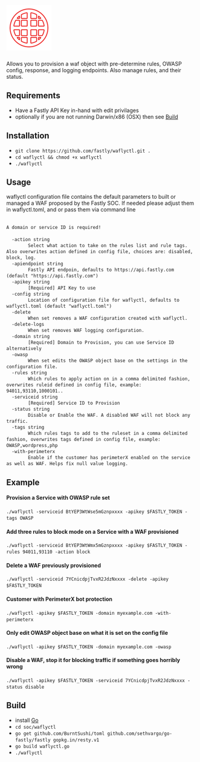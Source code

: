 # ![Fastly WAF Control Tool](images/waflyctl_logo.png)
Allows you to provision a waf object with pre-determine rules, OWASP config, response, and logging endpoints. Also manage rules, and their status. 

## Requirements 
- Have a Fastly API Key in-hand with edit privilages
- optionally if you are not running Darwin/x86 (OSX) then see [Build](#build)

## Installation 
- `git clone https://github.com/fastly/waflyctl.git .`
- `cd waflyctl && chmod +x waflyctl`
- `./waflyctl`

## Usage
waflyctl configuration file contains the default parameters to built or managed a WAF proposed by the
Fastly SOC. If needed please adjust them in waflyctl.toml, and or pass them via command line

```

A domain or service ID is required!

  -action string
    	Select what action to take on the rules list and rule tags. Also overwrites action defined in config file, choices are: disabled, block, log.
  -apiendpoint string
    	Fastly API endpoin, defaults to https://api.fastly.com (default "https://api.fastly.com")
  -apikey string
    	[Required] API Key to use
  -config string
    	Location of configuration file for waflyctl, defaults to waflyctl.toml (default "waflyctl.toml")
  -delete
    	When set removes a WAF configuration created with waflyctl.
  -delete-logs
    	When set removes WAF logging configuration.
  -domain string
    	[Required] Domain to Provision, you can use Service ID alternatively
  -owasp
    	When set edits the OWASP object base on the settings in the configuration file.
  -rules string
    	Which rules to apply action on in a comma delimited fashion, overwrites ruleid defined in config file, example: 94011,93110,1000101..
  -serviceid string
    	[Required] Service ID to Provision
  -status string
    	Disable or Enable the WAF. A disabled WAF will not block any traffic.
  -tags string
    	Which rules tags to add to the ruleset in a comma delimited fashion, overwrites tags defined in config file, example: OWASP,wordpress,php
  -with-perimeterx
    	Enable if the customer has perimeterX enabled on the service as well as WAF. Helps fix null value logging.
```

## Example
#### Provision a Service with OWASP rule set
`./waflyctl -serviceid BtYEP3WtWse5mGznpxxxx -apikey $FASTLY_TOKEN -tags OWASP`

#### Add three rules to block mode on a Service with a WAF provisioned
`./waflyctl -serviceid BtYEP3WtWmx5mGznpxxxx -apikey $FASTLY_TOKEN -rules 94011,93110 -action block`

#### Delete a WAF previously provisioned
`./waflyctl -serviceid 7YCnicdpjTvxR2JdzNxxxx -delete -apikey $FASTLY_TOKEN`

#### Customer with PerimeterX bot protection 
`./waflyctl -apikey $FASTLY_TOKEN -domain myexample.com -with-perimeterx`

#### Only edit OWASP object base on what it is set on the config file
`./waflyctl -apikey $FASTLY_TOKEN -domain myexample.com -owasp`

#### Disable a WAF, stop it for blocking traffic if something goes horribly wrong
`./waflyctl -apikey $FASTLY_TOKEN -serviceid 7YCnicdpjTvxR2JdzNxxxx -status disable`

##  Build
 - install [Go](https://golang.org/doc/install) 
 - `cd soc/waflyctl`
 - `go get github.com/BurntSushi/toml github.com/sethvargo/go-fastly/fastly gopkg.in/resty.v1`
 - `go build waflyctl.go`
 - `./waflyctl`
